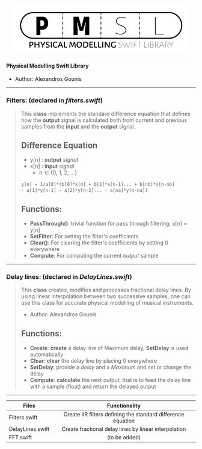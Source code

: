 <p align="center">
  <img src="https://raw.githubusercontent.com/AlexandrosGounis/PMSL/master/Assets/Logo/PMSLLogo_466x130.png">
</p>

#### Physical Modelling Swift Library
- Author: Alexandros Gounis
---
### Filters: (declared in *filters.swift*)
> This **class** implements the standard difference equation that defines how the **output** signal is calculated both from  current and previous samples from the **input** and the **output** signal.
>  ## Difference Equation ##
>  * y[n] : **output** *signal*
>  * x[n] : **input**  *signal*
>     - n ⋲ {0, 1, 2, ...}
> ````
> y[n] = 1/a[0]*(b[0]*x[n] + b[1]*x[n-1]... + b[nb]*x[n-nb]
> - a[1]*y[n-1] - a[2]*y[n-2]... - a[na]*y[n-na])
> ````
> ## Functions: ##
> - **PassThrough()**: trivial function for pass through filtering, x[n] = y[n]
> - **SetFilter**: For setting the filter's coefficients
> - **Clear()**: For clearing the filter's coefficients by setting 0 everywhere
> - **Compute**: For computing the current *output* sample
---
### Delay lines: (declared in *DelayLines.swift*)
> This **class** creates, modifies and processes fractional delay lines. By using linear interpolation between two successive samples, one can use this class for accurate physical modelling of musical instruments.
> - Author: Alexandros Gounis
> 
> ## Functions: ##
> 
> - **Create**: **create** a delay line of Maximum delay, **SetDelay** is used automatically
> - **Clear**: **clear** the delay line by placing 0 everywhere
> - **SetDelay**: provide a *delay* and a *Maximum* and set or change the delay
> - **Compute**: **calculate** the next output, that is to feed the delay line with a sample (float) and return the delayed output


---

| Files             | Functionality |
| -------------     |:-------------:|
| Filters.swift     | Create IIR filters defining the standard difference equation |
| DelayLines.swift  | Create fractional delay lines by linear interpolation     |
| FFT.swift         | (to be added)      |
